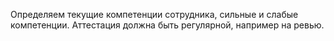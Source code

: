 Определяем текущие компетенции сотрудника, сильные и слабые компетенции. 
Аттестация должна быть регулярной, например на ревью. 